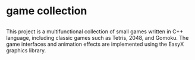 # game collection

##
This project is a multifunctional collection of small games written in C++ language, including classic games such as Tetris, 2048, and Gomoku. The game interfaces and animation effects are implemented using the EasyX graphics library.
